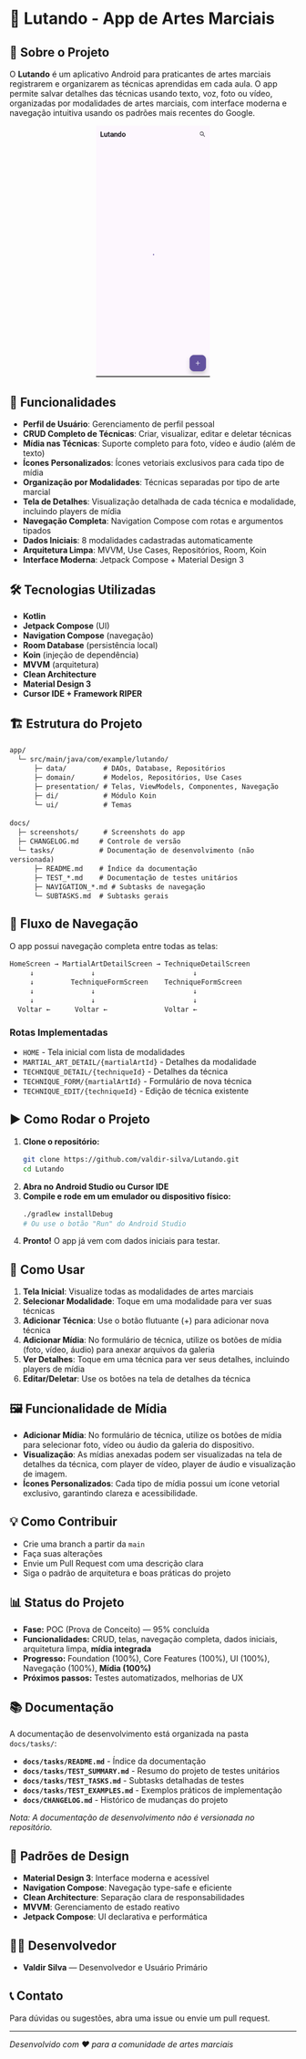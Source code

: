 # 🥋 Lutando - App de Artes Marciais

## 📱 Sobre o Projeto

O **Lutando** é um aplicativo Android para praticantes de artes marciais registrarem e organizarem as técnicas aprendidas em cada aula. O app permite salvar detalhes das técnicas usando texto, voz, foto ou vídeo, organizadas por modalidades de artes marciais, com interface moderna e navegação intuitiva usando os padrões mais recentes do Google.

<p align="center">
  <img src="docs/screenshots/home_screen.png" alt="Home Screen" width="200" />
</p>

## 🚀 Funcionalidades

- **Perfil de Usuário**: Gerenciamento de perfil pessoal
- **CRUD Completo de Técnicas**: Criar, visualizar, editar e deletar técnicas
- **Mídia nas Técnicas**: Suporte completo para foto, vídeo e áudio (além de texto)
- **Ícones Personalizados**: Ícones vetoriais exclusivos para cada tipo de mídia
- **Organização por Modalidades**: Técnicas separadas por tipo de arte marcial
- **Tela de Detalhes**: Visualização detalhada de cada técnica e modalidade, incluindo players de mídia
- **Navegação Completa**: Navigation Compose com rotas e argumentos tipados
- **Dados Iniciais**: 8 modalidades cadastradas automaticamente
- **Arquitetura Limpa**: MVVM, Use Cases, Repositórios, Room, Koin
- **Interface Moderna**: Jetpack Compose + Material Design 3

## 🛠️ Tecnologias Utilizadas

- **Kotlin**
- **Jetpack Compose** (UI)
- **Navigation Compose** (navegação)
- **Room Database** (persistência local)
- **Koin** (injeção de dependência)
- **MVVM** (arquitetura)
- **Clean Architecture**
- **Material Design 3**
- **Cursor IDE + Framework RIPER**

## 🏗️ Estrutura do Projeto

```
app/
  └─ src/main/java/com/example/lutando/
      ├─ data/         # DAOs, Database, Repositórios
      ├─ domain/       # Modelos, Repositórios, Use Cases
      ├─ presentation/ # Telas, ViewModels, Componentes, Navegação
      ├─ di/           # Módulo Koin
      └─ ui/           # Temas

docs/
  ├─ screenshots/      # Screenshots do app
  ├─ CHANGELOG.md     # Controle de versão
  └─ tasks/           # Documentação de desenvolvimento (não versionada)
      ├─ README.md    # Índice da documentação
      ├─ TEST_*.md    # Documentação de testes unitários
      ├─ NAVIGATION_*.md # Subtasks de navegação
      └─ SUBTASKS.md  # Subtasks gerais
```

## 🔄 Fluxo de Navegação

O app possui navegação completa entre todas as telas:

```
HomeScreen → MartialArtDetailScreen → TechniqueDetailScreen
     ↓              ↓                        ↓
     ↓         TechniqueFormScreen    TechniqueFormScreen
     ↓              ↓                        ↓
     ↓              ↓                        ↓
  Voltar ←      Voltar ←              Voltar ←
```

### Rotas Implementadas
- `HOME` - Tela inicial com lista de modalidades
- `MARTIAL_ART_DETAIL/{martialArtId}` - Detalhes da modalidade
- `TECHNIQUE_DETAIL/{techniqueId}` - Detalhes da técnica
- `TECHNIQUE_FORM/{martialArtId}` - Formulário de nova técnica
- `TECHNIQUE_EDIT/{techniqueId}` - Edição de técnica existente

## ▶️ Como Rodar o Projeto

1. **Clone o repositório:**
   ```bash
   git clone https://github.com/valdir-silva/Lutando.git
   cd Lutando
   ```
2. **Abra no Android Studio ou Cursor IDE**
3. **Compile e rode em um emulador ou dispositivo físico:**
   ```bash
   ./gradlew installDebug
   # Ou use o botão "Run" do Android Studio
   ```
4. **Pronto!** O app já vem com dados iniciais para testar.

## 🎯 Como Usar

1. **Tela Inicial**: Visualize todas as modalidades de artes marciais
2. **Selecionar Modalidade**: Toque em uma modalidade para ver suas técnicas
3. **Adicionar Técnica**: Use o botão flutuante (+) para adicionar nova técnica
4. **Adicionar Mídia**: No formulário de técnica, utilize os botões de mídia (foto, vídeo, áudio) para anexar arquivos da galeria
5. **Ver Detalhes**: Toque em uma técnica para ver seus detalhes, incluindo players de mídia
6. **Editar/Deletar**: Use os botões na tela de detalhes da técnica

## 🖼️ Funcionalidade de Mídia

- **Adicionar Mídia**: No formulário de técnica, utilize os botões de mídia para selecionar foto, vídeo ou áudio da galeria do dispositivo.
- **Visualização**: As mídias anexadas podem ser visualizadas na tela de detalhes da técnica, com player de vídeo, player de áudio e visualização de imagem.
- **Ícones Personalizados**: Cada tipo de mídia possui um ícone vetorial exclusivo, garantindo clareza e acessibilidade.

## 💡 Como Contribuir

- Crie uma branch a partir da `main`
- Faça suas alterações
- Envie um Pull Request com uma descrição clara
- Siga o padrão de arquitetura e boas práticas do projeto

## 📊 Status do Projeto

- **Fase:** POC (Prova de Conceito) — 95% concluída
- **Funcionalidades:** CRUD, telas, navegação completa, dados iniciais, arquitetura limpa, **mídia integrada**
- **Progresso:** Foundation (100%), Core Features (100%), UI (100%), Navegação (100%), **Mídia (100%)**
- **Próximos passos:** Testes automatizados, melhorias de UX

## 📚 Documentação

A documentação de desenvolvimento está organizada na pasta `docs/tasks/`:

- **`docs/tasks/README.md`** - Índice da documentação
- **`docs/tasks/TEST_SUMMARY.md`** - Resumo do projeto de testes unitários
- **`docs/tasks/TEST_TASKS.md`** - Subtasks detalhadas de testes
- **`docs/tasks/TEST_EXAMPLES.md`** - Exemplos práticos de implementação
- **`docs/CHANGELOG.md`** - Histórico de mudanças do projeto

*Nota: A documentação de desenvolvimento não é versionada no repositório.*

## 🎨 Padrões de Design

- **Material Design 3**: Interface moderna e acessível
- **Navigation Compose**: Navegação type-safe e eficiente
- **Clean Architecture**: Separação clara de responsabilidades
- **MVVM**: Gerenciamento de estado reativo
- **Jetpack Compose**: UI declarativa e performática

## 👨‍💻 Desenvolvedor

- **Valdir Silva** — Desenvolvedor e Usuário Primário

## 📞 Contato

Para dúvidas ou sugestões, abra uma issue ou envie um pull request.

---

*Desenvolvido com ❤️ para a comunidade de artes marciais* 